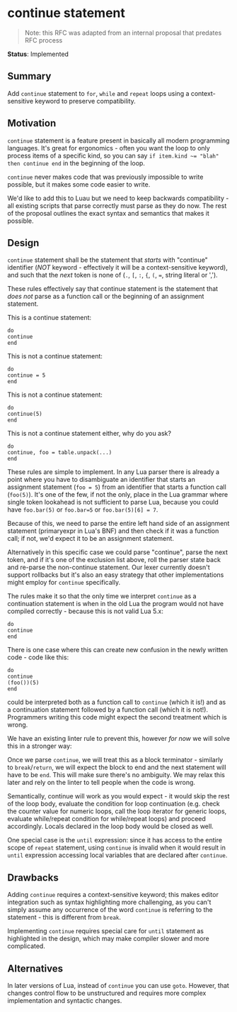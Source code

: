 # continue statement

> Note: this RFC was adapted from an internal proposal that predates RFC process

**Status**: Implemented

## Summary

Add `continue` statement to `for`, `while` and `repeat` loops using a context-sensitive keyword to preserve compatibility.

## Motivation

`continue` statement is a feature present in basically all modern programming languages. It's great for ergonomics - often you want the loop to only process items of a specific kind, so you can say `if item.kind ~= "blah" then continue end` in the beginning of the loop.

`continue` never makes code that was previously impossible to write possible, but it makes some code easier to write.

We'd like to add this to Luau but we need to keep backwards compatibility - all existing scripts that parse correctly must parse as they do now. The rest of the proposal outlines the exact syntax and semantics that makes it possible.

## Design

`continue` statement shall be the statement that *starts* with "continue" identifier (*NOT* keyword - effectively it will be a context-sensitive keyword), and such that the *next* token is none of (`.`, `[`, `:`, `{`, `(`, `=`, string literal or ',').

These rules effectively say that continue statement is the statement that *does not* parse as a function call or the beginning of an assignment statement.

This is a continue statement:

```
do
continue
end
```

This is not a continue statement:

```
do
continue = 5
end
```

This is not a continue statement:

```
do
continue(5)
end
```

This is not a continue statement either, why do you ask?

```
do
continue, foo = table.unpack(...)
end
```

These rules are simple to implement. In any Lua parser there is already a point where you have to disambiguate an identifier that starts an assignment statement (`foo = 5`) from an identifier that starts a function call (`foo(5)`). It's one of the few, if not the only, place in the Lua grammar where single token lookahead is not sufficient to parse Lua, because you could have `foo.bar(5)` or `foo.bar=5` or `foo.bar(5)[6] = 7`.

Because of this, we need to parse the entire left hand side of an assignment statement (primaryexpr in Lua's BNF) and then check if it was a function call; if not, we'd expect it to be an assignment statement.

Alternatively in this specific case we could parse "continue", parse the next token, and if it's one of the exclusion list above, roll the parser state back and re-parse the non-continue statement. Our lexer currently doesn't support rollbacks but it's also an easy strategy that other implementations might employ for `continue` specifically.

The rules make it so that the only time we interpret `continue` as a continuation statement is when in the old Lua the program would not have compiled correctly - because this is not valid Lua 5.x:

```
do
continue
end
```

There is one case where this can create new confusion in the newly written code - code like this:

```
do
continue
(foo())(5)
end
```

could be interpreted both as a function call to `continue` (which it is!) and as a continuation statement followed by a function call (which it is not!). Programmers writing this code might expect the second treatment which is wrong.

We have an existing linter rule to prevent this, however *for now* we will solve this in a stronger way:

Once we parse `continue`, we will treat this as a block terminator - similarly to `break`/`return`, we will expect the block to end and the next statement will have to be `end`. This will make sure there's no ambiguity. We may relax this later and rely on the linter to tell people when the code is wrong.

Semantically, continue will work as you would expect - it would skip the rest of the loop body, evaluate the condition for loop continuation (e.g. check the counter value for numeric loops, call the loop iterator for generic loops, evaluate while/repeat condition for while/repeat loops) and proceed accordingly. Locals declared in the loop body would be closed as well.

One special case is the `until` expression: since it has access to the entire scope of `repeat` statement, using `continue` is invalid when it would result in `until` expression accessing local variables that are declared after `continue`.

## Drawbacks

Adding `continue` requires a context-sensitive keyword; this makes editor integration such as syntax highlighting more challenging, as you can't simply assume any occurrence of the word `continue` is referring to the statement - this is different from `break`.

Implementing `continue` requires special care for `until` statement as highlighted in the design, which may make compiler slower and more complicated.

## Alternatives

In later versions of Lua, instead of `continue` you can use `goto`. However, that changes control flow to be unstructured and requires more complex implementation and syntactic changes.
